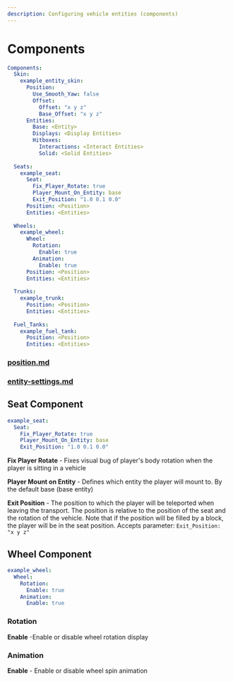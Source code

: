 ```yaml
---
description: Configuring vehicle entities (components)
---
```


# Components

```yaml
Components:
  Skin:
    example_entity_skin:
      Position:
        Use_Smooth_Yaw: false
        Offset:
          Offset: "x y z"
          Base_Offset: "x y z"
      Entities:
        Base: <Entity>
        Displays: <Display Entities>
        Hitboxes:
          Interactions: <Interact Entities>
          Solid: <Solid Entities>
          
  Seats:
    example_seat:
      Seat:
        Fix_Player_Rotate: true
        Player_Mount_On_Entity: base
        Exit_Position: "1.0 0.1 0.0"
      Position: <Position>
      Entities: <Entities>
      
  Wheels:
    example_wheel:
      Wheel:
        Rotation:
          Enable: true
        Animation:
          Enable: true
      Position: <Position>
      Entities: <Entities>
      
  Trunks: 
    example_trunk:
      Position: <Position>
      Entities: <Entities>
      
  Fuel_Tanks:
    example_fuel_tank:
      Position: <Position>
      Entities: <Entities>
```

### [position.md](position.md "mention")

### [entity-settings.md](entity-settings.md "mention")

## Seat Component

```yaml
example_seat:
  Seat:
    Fix_Player_Rotate: true
    Player_Mount_On_Entity: base
    Exit_Position: "1.0 0.1 0.0"
```

**Fix Player Rotate** - Fixes visual bug of player's body rotation when the player is sitting in a vehicle

**Player Mount on Entity** - Defines which entity the player will mount to. By the default base (base entity)

**Exit Position** - The position to which the player will be teleported when leaving the transport. The position is relative to the position of the seat and the rotation of the vehicle. Note that if the position will be filled by a block, the player will be in the seat position.                                                                      Accepts parameter: `Exit_Position: "x y z"`

## Wheel Component

```yaml
example_wheel:
  Wheel:
    Rotation:
      Enable: true
    Animation:
      Enable: true
```

### Rotation

**Enable** -Enable or disable wheel rotation display

### Animation

**Enable** - Enable or disable wheel spin animation&#x20;
